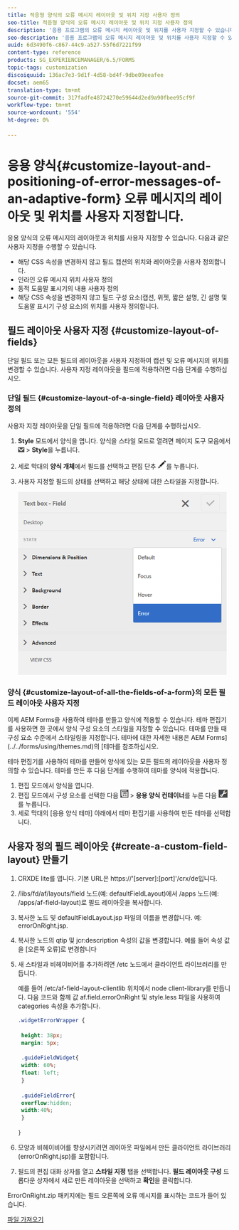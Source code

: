 ```yaml
---
title: 적응형 양식의 오류 메시지 레이아웃 및 위치 지정 사용자 정의
seo-title: 적응형 양식의 오류 메시지 레이아웃 및 위치 지정 사용자 정의
description: '응용 프로그램의 오류 메시지 레이아웃 및 위치를 사용자 지정할 수 있습니다. '
seo-description: '응용 프로그램의 오류 메시지 레이아웃 및 위치를 사용자 지정할 수 있습니다. '
uuid: 6d3490f6-c867-44c9-a527-55f6d7221f99
content-type: reference
products: SG_EXPERIENCEMANAGER/6.5/FORMS
topic-tags: customization
discoiquuid: 136ac7e3-9d1f-4d58-bd4f-9dbe09eeafee
docset: aem65
translation-type: tm+mt
source-git-commit: 317fadfe48724270e59644d2ed9a90fbee95cf9f
workflow-type: tm+mt
source-wordcount: '554'
ht-degree: 0%

---
```



# 응용 양식{#customize-layout-and-positioning-of-error-messages-of-an-adaptive-form} 오류 메시지의 레이아웃 및 위치를 사용자 지정합니다.

응용 양식의 오류 메시지의 레이아웃과 위치를 사용자 지정할 수 있습니다. 다음과 같은 사용자 지정을 수행할 수 있습니다.

* 해당 CSS 속성을 변경하지 않고 필드 캡션의 위치와 레이아웃을 사용자 정의합니다.
* 인라인 오류 메시지 위치 사용자 정의
* 동적 도움말 표시기의 내용 사용자 정의
* 해당 CSS 속성을 변경하지 않고 필드 구성 요소(캡션, 위젯, 짧은 설명, 긴 설명 및 도움말 표시기 구성 요소)의 위치를 사용자 정의합니다.

## 필드 레이아웃 사용자 지정 {#customize-layout-of-fields}

단일 필드 또는 모든 필드의 레이아웃을 사용자 지정하여 캡션 및 오류 메시지의 위치를 변경할 수 있습니다. 사용자 지정 레이아웃을 필드에 적용하려면 다음 단계를 수행하십시오.

### 단일 필드 {#customize-layout-of-a-single-field} 레이아웃 사용자 정의

사용자 지정 레이아웃을 단일 필드에 적용하려면 다음 단계를 수행하십시오.

1. **Style** 모드에서 양식을 엽니다. 양식을 스타일 모드로 열려면 페이지 도구 모음에서 ![canvas-drop-down](assets/canvas-drop-down.png) > **Style**&#x200B;을 누릅니다.
1. 세로 막대의 **양식 개체**&#x200B;에서 필드를 선택하고 편집 단추 ![편집 단추](assets/edit-button.png)를 누릅니다.
1. 사용자 지정할 필드의 상태를 선택하고 해당 상태에 대한 스타일을 지정합니다.

   ![필드의 인라인 스타일 지정](assets/edit-error-state.png)

### 양식 {#customize-layout-of-all-the-fields-of-a-form}의 모든 필드 레이아웃 사용자 지정

이제 AEM Forms을 사용하여 테마를 만들고 양식에 적용할 수 있습니다. 테마 편집기를 사용하면 한 곳에서 양식 구성 요소의 스타일을 지정할 수 있습니다. 테마를 만들 때 구성 요소 수준에서 스타일링을 지정합니다. 테마에 대한 자세한 내용은 AEM Forms](../../forms/using/themes.md)의 [테마를 참조하십시오.

테마 편집기를 사용하여 테마를 만들어 양식에 있는 모든 필드의 레이아웃을 사용자 정의할 수 있습니다. 테마를 만든 후 다음 단계를 수행하여 테마를 양식에 적용합니다.

1. 편집 모드에서 양식을 엽니다.
1. 편집 모드에서 구성 요소를 선택한 다음 ![필드 수준](assets/field-level.png) > **응용 양식 컨테이너**&#x200B;를 누른 다음 ![cmppr](assets/cmppr.png)를 누릅니다.
1. 세로 막대의 [응용 양식 테마] 아래에서 테마 편집기를 사용하여 만든 테마를 선택합니다.

## 사용자 정의 필드 레이아웃 {#create-a-custom-field-layout} 만들기

1. CRXDE lite를 엽니다. 기본 URL은 https://&#39;[server]:[port]&#39;/crx/de입니다.
1. /libs/fd/af/layouts/field 노드(예: defaultFieldLayout)에서 /apps 노드(예: /apps/af-field-layout)로 필드 레이아웃을 복사합니다.
1. 복사한 노드 및 defaultFieldLayout.jsp 파일의 이름을 변경합니다. 예: errorOnRight.jsp.

1. 복사한 노드의 qtip 및 jcr:description 속성의 값을 변경합니다. 예를 들어 속성 값을 [오른쪽 오류]로 변경합니다

1. 새 스타일과 비헤이비어를 추가하려면 /etc 노드에서 클라이언트 라이브러리를 만듭니다.

   예를 들어 /etc/af-field-layout-clientlib 위치에서 node client-library를 만듭니다. 다음 코드와 함께 값 af.field.errorOnRight 및 style.less 파일을 사용하여 categories 속성을 추가합니다.

   ```css
   .widgetErrorWrapper {
   
    height: 38px;
    margin: 5px;
   
    .guideFieldWidget{
    width: 60%;
    float: left; 
    }
   
    .guideFieldError{
    overflow:hidden;
    width:40%; 
    }
   
   }
   ```

1. 모양과 비헤이비어를 향상시키려면 레이아웃 파일에서 만든 클라이언트 라이브러리(errorOnRight.jsp)를 포함합니다.
1. 필드의 편집 대화 상자를 열고 **스타일 지정** 탭을 선택합니다. **필드 레이아웃 구성** 드롭다운 상자에서 새로 만든 레이아웃을 선택하고 **확인**&#x200B;을 클릭합니다.

ErrorOnRight.zip 패키지에는 필드 오른쪽에 오류 메시지를 표시하는 코드가 들어 있습니다.

[파일 가져오기](assets/erroronright.zip)
